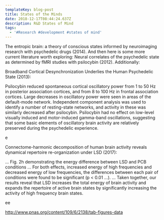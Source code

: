 ```yaml
---
templateKey: blog-post
title: States of the Minds
date: 2018-12-17T08:44:24.637Z
description: R&D States of Mind
tags:
  - '#Research #development #states of mind'
---
```

The entropic brain: a theory of conscious states informed by neuroimaging research with psychedelic drugs (2014). And then here is some more current literature worth exploring: Neural correlates of the psychedelic state as determined by fMRI studies with psilocybin (2012). Additionally:

Broadband Cortical Desynchronization Underlies the Human Psychedelic State (2013):

Psilocybin reduced spontaneous cortical oscillatory power from 1 to 50 Hz in posterior association cortices, and from 8 to 100 Hz in frontal association cortices. Large decreases in oscillatory power were seen in areas of the default-mode network. Independent component analysis was used to identify a number of resting-state networks, and activity in these was similarly decreased after psilocybin. Psilocybin had no effect on low-level visually induced and motor-induced gamma-band oscillations, suggesting that some basic elements of oscillatory brain activity are relatively preserved during the psychedelic experience.

e

Connectome-harmonic decomposition of human brain activity reveals dynamical repertoire re-organization under LSD (2017):

... Fig. 2h demonstrating the energy difference between LSD and PCB conditions ... For both effects, increased energy of high frequencies and decreased energy of low frequencies, the differences between each pair of conditions were found to be significant (p < 0.01 ...). ... Taken together, our results reveal that LSD increases the total energy of brain activity and expands the repertoire of active brain states by significantly increasing the activity of high frequency brain states.

ee

<http://www.pnas.org/content/109/6/2138/tab-figures-data>
